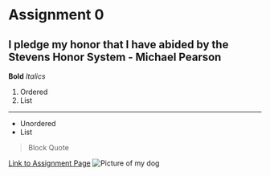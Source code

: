 # Assignment 0
## I pledge my honor that I have abided by the Stevens Honor System - Michael Pearson

**Bold**
*Italics*

1. Ordered
2. List
---
- Unordered
- List

>Block Quote

[Link to Assignment Page](https://sit.instructure.com/courses/73873/assignments/520249)
![Picture of my dog](https://docs.google.com/drawings/d/10132msLrLwHt8hW2lQnK5pmw_5sY1mIzb0VjNdqrtfA/pub?w=960&h=720)
